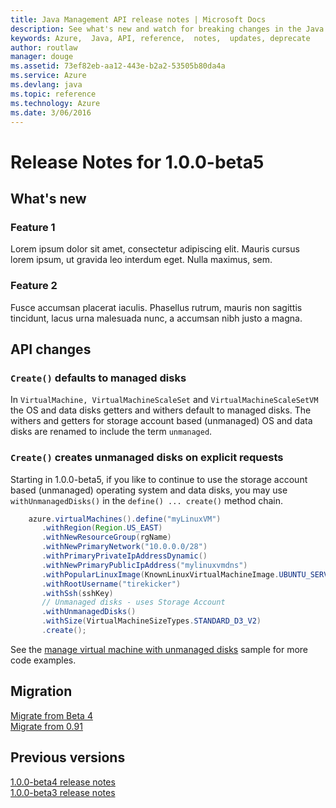 ```yaml
---
title: Java Management API release notes | Microsoft Docs
description: See what's new and watch for breaking changes in the Java management APIs
keywords: Azure,  Java, API, reference,  notes,  updates, deprecate
author: routlaw
manager: douge
ms.assetid: 73ef82eb-aa12-443e-b2a2-53505b80da4a
ms.service: Azure
ms.devlang: java
ms.topic: reference
ms.technology: Azure
ms.date: 3/06/2016
---
```


# Release Notes for 1.0.0-beta5

## What's new

### Feature 1

Lorem ipsum dolor sit amet, consectetur adipiscing elit. Mauris cursus lorem ipsum, ut gravida leo interdum eget. Nulla maximus, sem.

### Feature 2

Fusce accumsan placerat iaculis. Phasellus rutrum, mauris non sagittis tincidunt, lacus urna malesuada nunc, a accumsan nibh justo a magna.

## API changes

### `Create()` defaults to managed disks

In `VirtualMachine, VirtualMachineScaleSet` and `VirtualMachineScaleSetVM` the OS and data disks getters and withers default to managed disks. The withers and getters for storage account based (unmanaged) OS and data disks are renamed to include the term `unmanaged`.

### `Create()` creates unmanaged disks on explicit requests

Starting in 1.0.0-beta5, if you like to continue to use the storage account based (unmanaged) operating system and data disks, you may use `withUnmanagedDisks()` in the `define() ... create()` method chain. 

```java
    azure.virtualMachines().define("myLinuxVM")
       .withRegion(Region.US_EAST)
       .withNewResourceGroup(rgName)
       .withNewPrimaryNetwork("10.0.0.0/28")
       .withPrimaryPrivateIpAddressDynamic()
       .withNewPrimaryPublicIpAddress("mylinuxvmdns")
       .withPopularLinuxImage(KnownLinuxVirtualMachineImage.UBUNTU_SERVER_16_04_LTS)
       .withRootUsername("tirekicker")
       .withSsh(sshKey)
       // Unmanaged disks - uses Storage Account
       .withUnmanagedDisks()
       .withSize(VirtualMachineSizeTypes.STANDARD_D3_V2)
       .create();
```

See the [manage virtual machine with unmanaged disks](https://github.com/azure-samples/compute-java-manage-virtual-machine-with-unmanaged-disks) sample for more code examples.

## Migration 

[Migrate from Beta 4](migrate-from-beta-4.md)    
[Migrate from 0.91](migrate-from-before-1.md)

## Previous versions

[1.0.0-beta4 release notes](release-notes-1-0-0-beta4.md)   
[1.0.0-beta3 release notes](release-notes-1-0-0-beta3.md)

